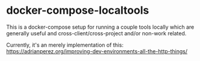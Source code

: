 # docker-compose-localtools

This is a docker-compose setup for running a couple tools locally which are generally useful and cross-client/cross-project and/or non-work related.

Currently, it's an merely implementation of this: <https://adrianperez.org/improving-dev-environments-all-the-http-things/>
